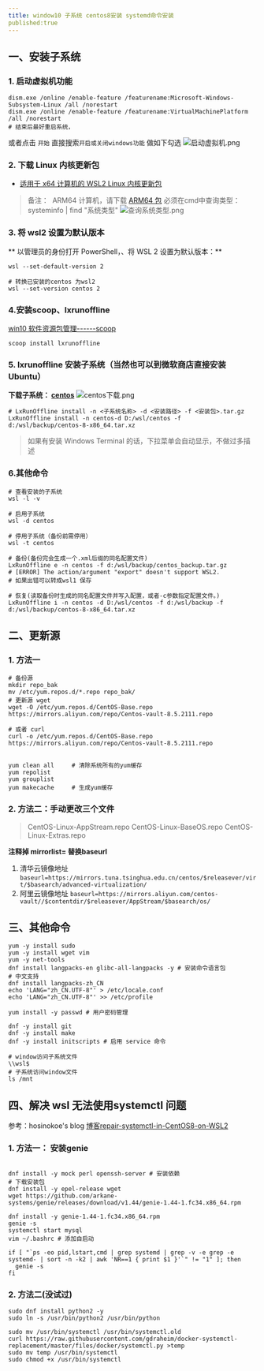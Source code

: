 ```yaml
---
title: window10 子系统 centos8安装 systemd命令安装
published:true
---
```


## 一、安装子系统
### 1. 启动虚拟机功能
```
dism.exe /online /enable-feature /featurename:Microsoft-Windows-Subsystem-Linux /all /norestart
dism.exe /online /enable-feature /featurename:VirtualMachinePlatform /all /norestart
# 结束后最好重启系统， 
```
或者点击 `开始` 直接搜索`开启或关闭windows功能` 做如下勾选
![启动虚拟机.png](https://upload-images.jianshu.io/upload_images/20179910-7ca349d826c748fd.png?imageMogr2/auto-orient/strip%7CimageView2/2/w/1240)




### 2. 下载 Linux 内核更新包
*   [适用于 x64 计算机的 WSL2 Linux 内核更新包](https://wslstorestorage.blob.core.windows.net/wslblob/wsl_update_x64.msi)

> 备注：  ARM64 计算机，请下载 [ARM64 包](https://wslstorestorage.blob.core.windows.net/wslblob/wsl_update_arm64.msi)
> 必须在cmd中查询类型：systeminfo | find "系统类型"
![查询系统类型.png](https://upload-images.jianshu.io/upload_images/20179910-03de00a0b424ebb8.png?imageMogr2/auto-orient/strip%7CimageView2/2/w/1240)

### 3. 将 wsl2 设置为默认版本

** 以管理员的身份打开 PowerShell，、将 WSL 2 设置为默认版本：**
```shell
wsl --set-default-version 2

# 转换已安装的centos 为wsl2
wsl --set-version centos 2
```
### 4.安装scoop、lxrunoffline
[win10 软件资源包管理------scoop](https://www.jianshu.com/p/aa7fad6dd3ea)

```shell
scoop install lxrunoffline
```
### 5. lxrunoffline 安装子系统（当然也可以到微软商店直接安装Ubuntu）
**下载子系统： [centos](https://github.com/CentOS/sig-cloud-instance-images/tree/CentOS-8-x86_64/docker)**
![centos下载.png](https://upload-images.jianshu.io/upload_images/20179910-427ea56bf7783d6b.png?imageMogr2/auto-orient/strip%7CimageView2/2/w/1240)
```
# LxRunOffline install -n <子系统名称> -d <安装路径> -f <安装包>.tar.gz
LxRunOffline install -n centos-d D:/wsl/centos -f d:/wsl/backup/centos-8-x86_64.tar.xz
```
> 如果有安装 Windows Terminal 的话，下拉菜单会自动显示，不做过多描述
### 6.其他命令
```shell
# 查看安装的子系统
wsl -l -v

# 启用子系统
wsl -d centos

# 停用子系统（备份前需停用）
wsl -t centos

# 备份(备份完会生成一个.xml后缀的同名配置文件)
LxRunOffline e -n centos -f d:/wsl/backup/centos_backup.tar.gz
# [ERROR] The action/argument "export" doesn't support WSL2. 
# 如果出错可以转成wsl1 保存

# 恢复(读取备份时生成的同名配置文件并写入配置，或者-c参数指定配置文件。)
LxRunOffline i -n centos -d D:/wsl/centos -f d:/wsl/backup -f d:/wsl/backup/centos-8-x86_64.tar.xz
```

## 二、更新源
### 1. 方法一
```shell
# 备份源
mkdir repo_bak
mv /etc/yum.repos.d/*.repo repo_bak/
# 更新源 wget
wget -O /etc/yum.repos.d/CentOS-Base.repo https://mirrors.aliyun.com/repo/Centos-vault-8.5.2111.repo

# 或者 curl
curl -o /etc/yum.repos.d/CentOS-Base.repo https://mirrors.aliyun.com/repo/Centos-vault-8.5.2111.repo


yum clean all     # 清除系统所有的yum缓存
yum repolist
yum grouplist
yum makecache     # 生成yum缓存

```

### 2. 方法二：手动更改三个文件
> CentOS-Linux-AppStream.repo
> CentOS-Linux-BaseOS.repo
> CentOS-Linux-Extras.repo

**注释掉 mirrorlist=  替换baseurl**
1. 清华云镜像地址
`baseurl=https://mirrors.tuna.tsinghua.edu.cn/centos/$releasever/virt/$basearch/advanced-virtualization/`
2. 阿里云镜像地址
`baseurl=https://mirrors.aliyun.com/centos-vault//$contentdir/$releasever/AppStream/$basearch/os/`

## 三、其他命令
```shell
yum -y install sudo
yum -y install wget vim
yum -y net-tools 
dnf install langpacks-en glibc-all-langpacks -y # 安装命令语言包
# 中文支持
dnf install langpacks-zh_CN
echo 'LANG="zh_CN.UTF-8"' > /etc/locale.conf
echo 'LANG="zh_CN.UTF-8"' >> /etc/profile

yum install -y passwd # 用户密码管理

dnf -y install git
dnf -y install make
dnf -y install initscripts # 启用 service 命令

# window访问子系统文件
\\wsl$
# 子系统访问window文件
ls /mnt
```
## 四、解决 wsl 无法使用systemctl 问题
参考：hosinokoe's blog [博客repair-systemctl-in-CentOS8-on-WSL2](https://www.qiuzhi12.com/2021/10/25/repair-systemctl-in-CentOS8-on-WSL2/#/%E4%BF%AE%E5%A4%8Dsystemd)
### 1. 方法一： 安装genie
```shell

dnf install -y mock perl openssh-server # 安装依赖
# 下载安装包
dnf install -y epel-release wget 
wget https://github.com/arkane-systems/genie/releases/download/v1.44/genie-1.44-1.fc34.x86_64.rpm

dnf install -y genie-1.44-1.fc34.x86_64.rpm
genie -s
systemctl start mysql
vim ~/.bashrc # 添加自启动
```

```bashrc
if [ "`ps -eo pid,lstart,cmd | grep systemd | grep -v -e grep -e systemd- | sort -n -k2 | awk 'NR==1 { print $1 }'`" != "1" ]; then
  genie -s
fi
```
### 2. 方法二(没试过)
```shell
sudo dnf install python2 -y
sudo ln -s /usr/bin/python2 /usr/bin/python

sudo mv /usr/bin/systemctl /usr/bin/systemctl.old
curl https://raw.githubusercontent.com/gdraheim/docker-systemctl-replacement/master/files/docker/systemctl.py >temp
sudo mv temp /usr/bin/systemctl
sudo chmod +x /usr/bin/systemctl